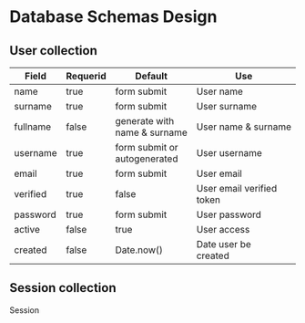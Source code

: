 # Database Schemas Design

## User collection

| Field    | Requerid | Default                         | Use                          |
|----------|----------|---------------------------------|------------------------------|
| name     | true     | form submit                     | User name                    |
| surname  | true     | form submit                     | User surname                 |
| fullname | false    | generate with<br>name & surname | User name & surname          |
| username | true     | form submit or<br>autogenerated | User username                |
| email    | true     | form submit                     | User email                   |
| verified | true     | false                           | User email verified<br>token |
| password | true     | form submit                     | User password                |
| active   | false    | true                            | User access                  |
| created  | false    | Date.now()                      | Date user be<br>created      |

## Session collection

Session